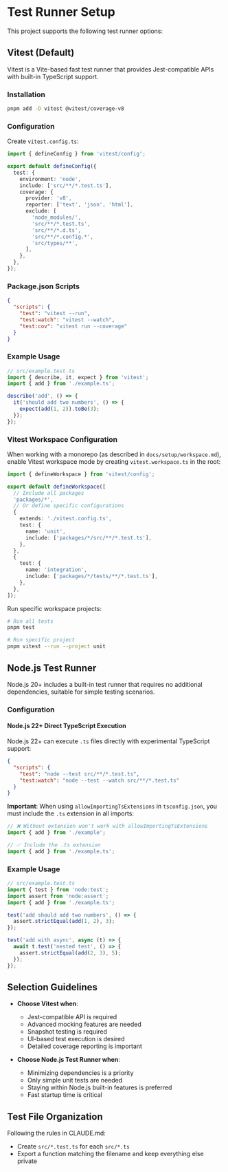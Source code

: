 # Test Runner Setup

This project supports the following test runner options:

## Vitest (Default)

Vitest is a Vite-based fast test runner that provides Jest-compatible APIs with built-in TypeScript support.

### Installation

```bash
pnpm add -D vitest @vitest/coverage-v8
```

### Configuration

Create `vitest.config.ts`:

```typescript
import { defineConfig } from 'vitest/config';

export default defineConfig({
  test: {
    environment: 'node',
    include: ['src/**/*.test.ts'],
    coverage: {
      provider: 'v8',
      reporter: ['text', 'json', 'html'],
      exclude: [
        'node_modules/',
        'src/**/*.test.ts',
        'src/**/*.d.ts',
        'src/**/*.config.*',
        'src/types/**',
      ],
    },
  },
});
```

### Package.json Scripts

```json
{
  "scripts": {
    "test": "vitest --run",
    "test:watch": "vitest --watch",
    "test:cov": "vitest run --coverage"
  }
}
```

### Example Usage

```typescript
// src/example.test.ts
import { describe, it, expect } from 'vitest';
import { add } from './example.ts';

describe('add', () => {
  it('should add two numbers', () => {
    expect(add(1, 2)).toBe(3);
  });
});
```

### Vitest Workspace Configuration

When working with a monorepo (as described in `docs/setup/workspace.md`), enable Vitest workspace mode by creating `vitest.workspace.ts` in the root:

```typescript
import { defineWorkspace } from 'vitest/config';

export default defineWorkspace([
  // Include all packages
  'packages/*',
  // Or define specific configurations
  {
    extends: './vitest.config.ts',
    test: {
      name: 'unit',
      include: ['packages/*/src/**/*.test.ts'],
    },
  },
  {
    test: {
      name: 'integration',
      include: ['packages/*/tests/**/*.test.ts'],
    },
  },
]);
```

Run specific workspace projects:

```bash
# Run all tests
pnpm test

# Run specific project
pnpm vitest --run --project unit
```

## Node.js Test Runner

Node.js 20+ includes a built-in test runner that requires no additional dependencies, suitable for simple testing scenarios.

### Configuration

#### Node.js 22+ Direct TypeScript Execution

Node.js 22+ can execute `.ts` files directly with experimental TypeScript support:

```json
{
  "scripts": {
    "test": "node --test src/**/*.test.ts",
    "test:watch": "node --test --watch src/**/*.test.ts"
  }
}
```

**Important**: When using `allowImportingTsExtensions` in `tsconfig.json`, you must include the `.ts` extension in all imports:

```typescript
// ❌ Without extension won't work with allowImportingTsExtensions
import { add } from './example';

// ✅ Include the .ts extension
import { add } from './example.ts';
```

### Example Usage

```typescript
// src/example.test.ts
import { test } from 'node:test';
import assert from 'node:assert';
import { add } from './example.ts';

test('add should add two numbers', () => {
  assert.strictEqual(add(1, 2), 3);
});

test('add with async', async (t) => {
  await t.test('nested test', () => {
    assert.strictEqual(add(2, 3), 5);
  });
});
```

## Selection Guidelines

- **Choose Vitest when**:
  - Jest-compatible API is required
  - Advanced mocking features are needed
  - Snapshot testing is required
  - UI-based test execution is desired
  - Detailed coverage reporting is important

- **Choose Node.js Test Runner when**:
  - Minimizing dependencies is a priority
  - Only simple unit tests are needed
  - Staying within Node.js built-in features is preferred
  - Fast startup time is critical

## Test File Organization

Following the rules in CLAUDE.md:

- Create `src/*.test.ts` for each `src/*.ts`
- Export a function matching the filename and keep everything else private